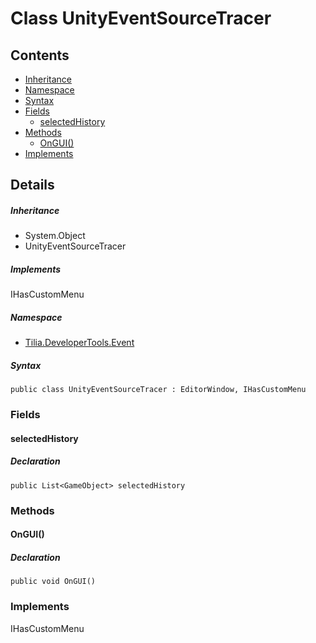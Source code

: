 # Class UnityEventSourceTracer

## Contents

* [Inheritance]
* [Namespace]
* [Syntax]
* [Fields]
  * [selectedHistory]
* [Methods]
  * [OnGUI()]
* [Implements]

## Details

##### Inheritance

* System.Object
* UnityEventSourceTracer

##### Implements

IHasCustomMenu

##### Namespace

* [Tilia.DeveloperTools.Event]

##### Syntax

```
public class UnityEventSourceTracer : EditorWindow, IHasCustomMenu
```

### Fields

#### selectedHistory

##### Declaration

```
public List<GameObject> selectedHistory
```

### Methods

#### OnGUI()

##### Declaration

```
public void OnGUI()
```

### Implements

IHasCustomMenu

[Tilia.DeveloperTools.Event]: README.md
[Inheritance]: #Inheritance
[Namespace]: #Namespace
[Syntax]: #Syntax
[Fields]: #Fields
[selectedHistory]: #selectedHistory
[Methods]: #Methods
[OnGUI()]: #OnGUI
[Implements]: #Implements
